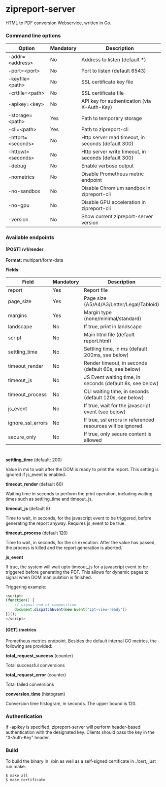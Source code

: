 # zipreport-server

HTML to PDF conversion Webservice, written in Go.

### Command line options

| Option | Mandatory    | Description   |
| ---   | --- | --- |
| -addr=\<address\>| No | Address to listen (default *) |
| -port=\<port\> | No | Port to listen (default 6543)| 
| -keyfile=\<path\> | No | SSL certificate key file |
| -crtfile=\<path\> | No | SSL certificate file |
| -apikey=\<key\> | No | API key for authentication (via X-Auth-Key)|
| -storage=\<path\> | Yes | Path to temporary storage |
| -cli=\<path\>| Yes | Path to zipreport-cli |
| -httprt=\<seconds\>| No | Http server read timeout, in seconds (default 300)|
| -httpwt=\<seconds\>| No | Http server write timeout, in seconds (default 300)|
| -debug | No | Enable verbose output |
| -nometrics | No | Disable Prometheus metric endpoint|
| -no-sandbox| No| Disable Chromium sandbox in zipreport-cli|
| -no-gpu| No | Disable GPU acceleration in zipreport-cli|
| -version| No | Show current zipreport-server version|


### Available endpoints

#### [POST] /v1/render

**Format:** multipart/form-data

**Fields:**

|Field | Mandatory | Description |
|--- |--- | --- |
| report | Yes | Report file |
| page_size| Yes | Page size (A5/A4/A3/Letter/Legal/Tabloid)|
| margins|Yes | Margin type (none/minimal/standard) |
| landscape| No | If true, print in landscape|
| script | No | Main html file (default report.html) |
| settling_time | No | Settling time, in ms (default 200ms, see below) |
| timeout_render | No | Render timeout, in seconds (default 60s, see below)| 
| timeout_js | No | JS Event waiting time, in seconds (default 8s, see below)|
| timeout_process| No | CLI waiting time, in seconds (default 120s, see below)|
| js_event| No | If true, wait for the javascript event (see below) |
| ignore_ssl_errors| No | If true, ssl errors in referenced resources will be ignored|
| secure_only | No | If true, only secure content is allowed |

#

**settling_time** (default: 200)

Value in ms to wait after the DOM is ready to print the report. This setting is ignored if
js_event is enabled.


**timeout_render** (default 60)

Waiting time in seconds to perform the print operation, including waiting times such as 
settling_time and timeout_js.


**timeout_js** (default 8)

Time to wait, in seconds, for the javascript event to be triggered, before generating the
report anyway. Requires js_event to be true.


**timeout_process** (default 120)

Time to wait, in seconds, for the cli execution. After the value has passed, the process
is killed and the report generation is aborted.


**js_event**

If true, the system will wait upto timeout_js for a javascript event to be triggered before
generating the PDF. This allows for dynamic pages to signal when DOM manipulation is finished.

Triggering example: 
```javascript
<script>
(function() {
    // signal end of composition
    document.dispatchEvent(new Event('zpt-view-ready'))
})();
</script>
```
#### [GET] /metrics

Prometheus metrics endpoint. Besides the default internal GO metrics, the following are provided:

**total_request_success** (counter)

Total successful conversions

**total_request_error** (counter)

Total failed conversions

**conversion_time** (histogram)

Conversion time histogram, in seconds. The upper bound is 120.



### Authentication

If -apikey is specified, zipreport-server will perform header-based authentication with
the designated key. Clients should pass the key in the "X-Auth-Key" header.


### Build

To build the binary in ./bin as well as a self-signed certificate in ./cert, just run
make:

```shell script
$ make all
$ make certificate
```
